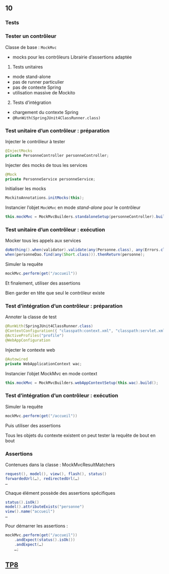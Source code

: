 <!-- .slide: data-background-image="images/spring.png" data-background-size="1200px" class="chapter" -->
## 10
### Tests





<!-- .slide: class="slide" -->
### Tester un contrôleur

Classe de base : `MockMvc`
 - mocks pour les contrôleurs
Librairie d’assertions adaptée

1. Tests unitaires
 - mode stand-alone
 - pas de runner particulier
 - pas de contexte Spring
 - utilisation massive de Mockito

2. Tests d’intégration
 - chargement du contexte Spring
 - `@RunWith(SpringJUnit4ClassRunner.class)`





<!-- .slide: class="slide" -->
### Test unitaire d’un contrôleur : préparation

Injecter le contrôleur à tester
```java
@InjectMocks
private PersonneController personneController;
```

Injecter des mocks de tous les services
```java
@Mock
private PersonneService personneService;
```

Initialiser les mocks
```java
MockitoAnnotations.initMocks(this);
```

Instancier l’objet `MockMvc` en mode *stand-alone* pour le contrôleur
```java
this.mockMvc = MockMvcBuilders.standaloneSetup(personneController).build();
```





<!-- .slide: class="slide" -->
### Test unitaire d’un contrôleur : exécution

Mocker tous les appels aux services
```java
doNothing().when(validator).validate(any(Personne.class), any(Errors.class));
when(personneDao.find(any(Short.class))).thenReturn(personne);
```

Simuler la requête
```java
mockMvc.perform(get("/accueil"))
```

Et finalement, utiliser des assertions
	
Bien garder en tête que seul le contrôleur existe





<!-- .slide: class="slide" -->
### Test d’intégration d’un contrôleur : préparation

Annoter la classe de test
```java
@RunWith(SpringJUnit4ClassRunner.class)
@ContextConfiguration({ "classpath:context.xml", "classpath:servlet.xml" })
@ActiveProfiles("profile")
@WebAppConfiguration
```

Injecter le contexte web
```java
@Autowired
private WebApplicationContext wac;
```

Instancier l’objet MockMvc en mode context
```java
this.mockMvc = MockMvcBuilders.webAppContextSetup(this.wac).build();
```





<!-- .slide: class="slide" -->
### Test d’intégration d’un contrôleur : exécution

Simuler la requête
```java
mockMvc.perform(get("/accueil"))
```

Puis utiliser des assertions

Tous les objets du contexte existent on peut tester la requête de bout en bout





<!-- .slide: class="slide" -->
### Assertions

Contenues dans la classe : MockMvcResultMatchers
```java
request(), model(), view(), flash(), status()
forwardedUrl(…), redirectedUrl(…)
…
```

Chaque élément possède des assertions spécifiques
```java
status().isOk()
model().attributeExists("personne")
view().name("accueil")
…
```

Pour démarrer les assertions :
```java
mockMvc.perform(get("/accueil"))
    .andExpect(status().isOk()) 
    .andExpect(…)
    …;
```





<!-- .slide: data-background-image="images/tp.png" data-background-size="500px" class="tp" -->
## [TP8](https://github.com/Insee-CNIP/formation-spring-mvc#8-tests)